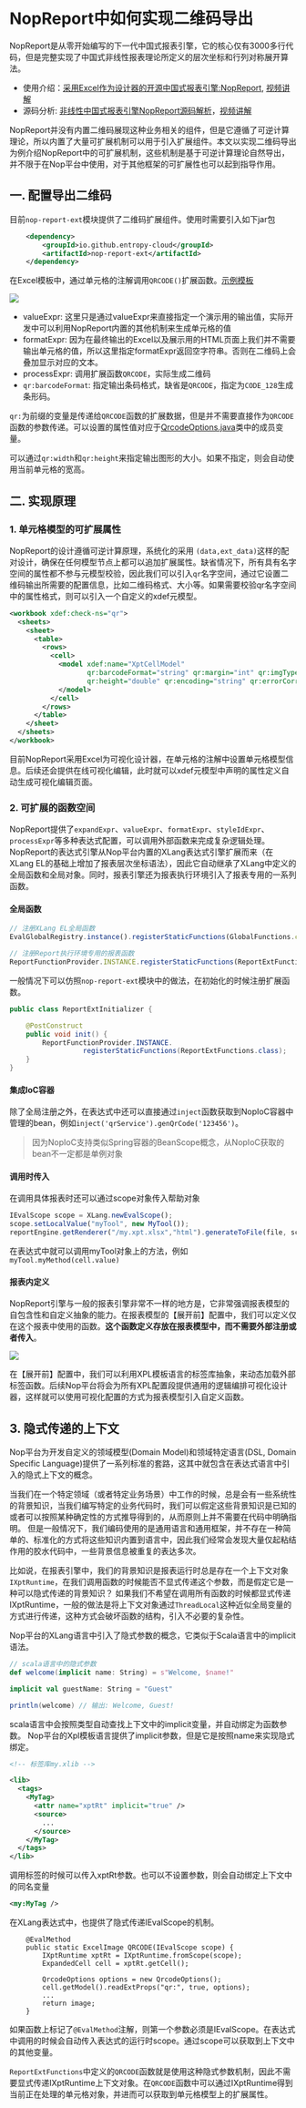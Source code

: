 # NopReport中如何实现二维码导出

NopReport是从零开始编写的下一代中国式报表引擎，它的核心仅有3000多行代码，但是完整实现了中国式非线性报表理论所定义的层次坐标和行列对称展开算法。

* 使用介绍：[采用Excel作为设计器的开源中国式报表引擎:NopReport](https://zhuanlan.zhihu.com/p/620250740), [视频讲解](https://www.bilibili.com/video/BV1Sa4y1K7tD/)
* 源码分析: [非线性中国式报表引擎NopReport源码解析](https://zhuanlan.zhihu.com/p/663964073)，[视频讲解](https://www.bilibili.com/video/BV17g4y1o7wr/)

NopReport并没有内置二维码展现这种业务相关的组件，但是它遵循了可逆计算理论，所以内置了大量可扩展机制可以用于引入扩展组件。本文以实现二维码导出为例介绍NopReport中的可扩展机制，这些机制是基于可逆计算理论自然导出，并不限于在Nop平台中使用，对于其他框架的可扩展性也可以起到指导作用。

## 一. 配置导出二维码

目前`nop-report-ext`模块提供了二维码扩展组件。使用时需要引入如下jar包

```xml
    <dependency>
        <groupId>io.github.entropy-cloud</groupId>
        <artifactId>nop-report-ext</artifactId>
    </dependency>
```

在Excel模板中，通过单元格的注解调用`QRCODE()`扩展函数。[示例模板](https://gitee.com/canonical-entropy/nop-entropy/raw/master/nop-report/nop-report-demo/src/main/resources/_vfs/nop/report/demo/base/11-%E6%89%93%E5%8D%B0%E6%9D%A1%E7%A0%81%E5%92%8C%E4%BA%8C%E7%BB%B4%E7%A0%81.xpt.xlsx)

![](report/qrcode-config.png)

* valueExpr: 这里只是通过valueExpr来直接指定一个演示用的输出值，实际开发中可以利用NopReport内置的其他机制来生成单元格的值
* formatExpr: 因为在最终输出的Excel以及展示用的HTML页面上我们并不需要输出单元格的值，所以这里指定formatExpr返回空字符串。否则在二维码上会叠加显示对应的文本。
* processExpr: 调用扩展函数`QRCODE`，实际生成二维码
* `qr:barcodeFormat`: 指定输出条码格式，缺省是`QRCODE`，指定为`CODE_128`生成条形码。

`qr:`为前缀的变量是传递给`QRCODE`函数的扩展数据，但是并不需要直接作为`QRCODE`函数的参数传递。可以设置的属性值对应于[QrcodeOptions.java](https://gitee.com/canonical-entropy/nop-entropy/blob/master/nop-integration/nop-integration-api/src/main/java/io/nop/integration/api/qrcode/QrcodeOptions.java)类中的成员变量。

可以通过`qr:width`和`qr:height`来指定输出图形的大小。如果不指定，则会自动使用当前单元格的宽高。

## 二. 实现原理

### 1. 单元格模型的可扩展属性

NopReport的设计遵循可逆计算原理，系统化的采用 `(data,ext_data)`这样的配对设计，确保在任何模型节点上都可以追加扩展属性。缺省情况下，所有具有名字空间的属性都不参与元模型校验，因此我们可以引入`qr`名字空间，通过它设置二维码输出所需要的配置信息，比如二维码格式、大小等。如果需要校验qr名字空间中的属性格式，则可以引入一个自定义的xdef元模型。

```xml
<workbook xdef:check-ns="qr">
  <sheets>
    <sheet>
      <table>
        <rows>
          <cell>
            <model xdef:name="XptCellModel"
                   qr:barcodeFormat="string" qr:margin="int" qr:imgType="string" qr:width="double"
                   qr:height="double" qr:encoding="string" qr:errorCorrection="int">
            </model>
          </cell>
        </rows>
      </table>
    </sheet>
  </sheets>
</workbook>
```

目前NopReport采用Excel为可视化设计器，在单元格的注解中设置单元格模型信息。后续还会提供在线可视化编辑，此时就可以xdef元模型中声明的属性定义自动生成可视化编辑页面。

### 2. 可扩展的函数空间

NopReport提供了`expandExpr`、`valueExpr`、`formatExpr`、`styleIdExpr`、`processExpr`等多种表达式配置，可以调用外部函数来完成复杂逻辑处理。NopReport的表达式引擎从Nop平台内置的XLang表达式引擎扩展而来（在XLang EL的基础上增加了报表层次坐标语法），因此它自动继承了XLang中定义的全局函数和全局对象。同时，报表引擎还为报表执行环境引入了报表专用的一系列函数。

#### 全局函数

```javascript
// 注册XLang EL全局函数
EvalGlobalRegistry.instance().registerStaticFunctions(GlobalFunctions.class);

// 注册Report执行环境专用的报表函数
ReportFunctionProvider.INSTANCE.registerStaticFunctions(ReportExtFunctions.class);
```

一般情况下可以仿照`nop-report-ext`模块中的做法，在初始化的时候注册扩展函数。

```java
public class ReportExtInitializer {

    @PostConstruct
    public void init() {
        ReportFunctionProvider.INSTANCE.
                  registerStaticFunctions(ReportExtFunctions.class);
    }
}
```

#### 集成IoC容器

除了全局注册之外，在表达式中还可以直接通过`inject`函数获取到NopIoC容器中管理的bean，例如`inject('qrService').genQrCode('123456')`。

> 因为NopIoC支持类似Spring容器的BeanScope概念，从NopIoC获取的bean不一定都是单例对象

#### 调用时传入

在调用具体报表时还可以通过scope对象传入帮助对象

```javascript
IEvalScope scope = XLang.newEvalScope();
scope.setLocalValue("myTool", new MyTool());
reportEngine.getRenderer("/my.xpt.xlsx","html").generateToFile(file, scope);
```

在表达式中就可以调用myTool对象上的方法，例如`myTool.myMethod(cell.value)`

#### 报表内定义

NopReport引擎与一般的报表引擎非常不一样的地方是，它非常强调报表模型的自包含性和自定义抽象的能力。在报表模型的【展开前】配置中，我们可以定义仅在这个报表中使用的函数。**这个函数定义存放在报表模型中，而不需要外部注册或者传入**。

![](report/fn-def.png)

在【展开前】配置中，我们可以利用XPL模板语言的标签库抽象，来动态加载外部标签函数。后续Nop平台将会为所有XPL配置段提供通用的逻辑编排可视化设计器，这样就可以使用可视化配置的方式为报表模型引入自定义函数。

## 3. 隐式传递的上下文

Nop平台为开发自定义的领域模型(Domain Model)和领域特定语言(DSL, Domain Specific Language)提供了一系列标准的套路，这其中就包含在表达式语言中引入的隐式上下文的概念。

当我们在一个特定领域（或者特定业务场景）中工作的时候，总是会有一些系统性的背景知识，当我们编写特定的业务代码时，我们可以假定这些背景知识是已知的或者可以按照某种确定性的方式推导得到的，从而原则上并不需要在代码中明确指明。
但是一般情况下，我们编码使用的是通用语言和通用框架，并不存在一种简单的、标准化的方式将这些知识内置到语言中，因此我们经常会发现大量仅起粘结作用的胶水代码中，一些背景信息被重复的表达多次。

比如说，在报表引擎中，我们的背景知识是报表运行时总是存在一个上下文对象`IXptRuntime`，在我们调用函数的时候能否不显式传递这个参数，而是假定它是一种可以隐式传递的背景知识？
如果我们不希望在调用所有函数的时候都显式传递IXptRuntime，一般的做法是将上下文对象通过`ThreadLocal`这种近似全局变量的方式进行传递，这种方式会破坏函数的结构，引入不必要的复杂性。

Nop平台的XLang语言中引入了隐式参数的概念，它类似于Scala语言中的implicit语法。

```scala
// scala语言中的隐式参数
def welcome(implicit name: String) = s"Welcome, $name!"

implicit val guestName: String = "Guest"

println(welcome) // 输出: Welcome, Guest!
```

scala语言中会按照类型自动查找上下文中的implicit变量，并自动绑定为函数参数。 Nop平台的Xpl模板语言提供了implicit参数，但是它是按照name来实现隐式绑定。

```xml
<!-- 标签库my.xlib -->

<lib>
  <tags>
    <MyTag>
      <attr name="xptRt" implicit="true" />
      <source>
        ...
      </source>
    </MyTag>
  </tags>
</lib>
```

调用标签的时候可以传入xptRt参数。也可以不设置参数，则会自动绑定上下文中的同名变量

```xml
<my:MyTag />
```

在XLang表达式中，也提供了隐式传递IEvalScope的机制。

```
    @EvalMethod
    public static ExcelImage QRCODE(IEvalScope scope) {
        IXptRuntime xptRt = IXptRuntime.fromScope(scope);
        ExpandedCell cell = xptRt.getCell();

        QrcodeOptions options = new QrcodeOptions();
        cell.getModel().readExtProps("qr:", true, options);
        ...
        return image;
    }
```

如果函数上标记了`@EvalMethod`注解，则第一个参数必须是IEvalScope。在表达式中调用的时候会自动传入表达式的运行时scope。通过scope可以获取到上下文中的其他变量。

`ReportExtFunctions`中定义的`QRCODE`函数就是使用这种隐式参数机制，因此不需要显式传递IXptRuntime上下文对象。在`QRCODE`函数中可以通过IXptRuntime得到当前正在处理的单元格对象，并进而可以获取到单元格模型上的扩展属性。
